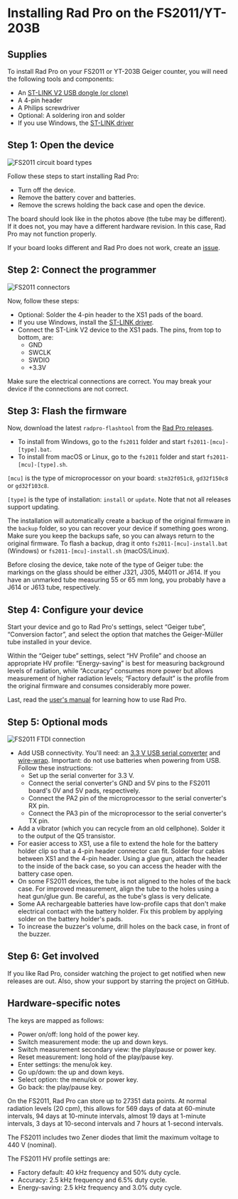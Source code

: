 # Installing Rad Pro on the FS2011/YT-203B

## Supplies

To install Rad Pro on your FS2011 or YT-203B Geiger counter, you will need the following tools and components:

* An [ST-LINK V2 USB dongle (or clone)](https://www.amazon.com/s?k=st-link+v2)
* A 4-pin header
* A Philips screwdriver
* Optional: A soldering iron and solder
* If you use Windows, the [ST-LINK driver](https://www.st.com/en/development-tools/stsw-link009.html)

## Step 1: Open the device

![FS2011 circuit board types](img/fs2011-board-type.jpg)

Follow these steps to start installing Rad Pro:

* Turn off the device.
* Remove the battery cover and batteries.
* Remove the screws holding the back case and open the device.

The board should look like in the photos above (the tube may be different). If it does not, you may have a different hardware revision. In this case, Rad Pro may not function properly.

If your board looks different and Rad Pro does not work, create an [issue](https://github.com/Gissio/radpro/issues).

## Step 2: Connect the programmer

![FS2011 connectors](img/fs2011-swd.jpg)

Now, follow these steps:

* Optional: Solder the 4-pin header to the XS1 pads of the board.
* If you use Windows, install the [ST-LINK driver](https://www.st.com/en/development-tools/stsw-link009.html).
* Connect the ST-Link V2 device to the XS1 pads. The pins, from top to bottom, are:
  * GND
  * SWCLK
  * SWDIO
  * +3.3V

Make sure the electrical connections are correct. You may break your device if the connections are not correct.

## Step 3: Flash the firmware

Now, download the latest `radpro-flashtool` from the [Rad Pro releases](https://github.com/Gissio/radpro/releases).

* To install from Windows, go to the `fs2011` folder and start `fs2011-[mcu]-[type].bat`.
* To install from macOS or Linux, go to the `fs2011` folder and start `fs2011-[mcu]-[type].sh`.

`[mcu]` is the type of microprocessor on your board: `stm32f051c8`, `gd32f150c8` or `gd32f103c8`.

`[type]` is the type of installation: `install` or `update`. Note that not all releases support updating.

The installation will automatically create a backup of the original firmware in the `backup` folder, so you can recover your device if something goes wrong. Make sure you keep the backups safe, so you can always return to the original firmware. To flash a backup, drag it onto `fs2011-[mcu]-install.bat` (Windows) or `fs2011-[mcu]-install.sh` (macOS/Linux).

Before closing the device, take note of the type of Geiger tube: the markings on the glass should be either J321, J305, M4011 or J614. If you have an unmarked tube measuring 55 or 65 mm long, you probably have a J614 or J613 tube, respectively.

## Step 4: Configure your device

Start your device and go to Rad Pro's settings, select “Geiger tube”, “Conversion factor”, and select the option that matches the Geiger-Müller tube installed in your device.

Within the “Geiger tube” settings, select “HV Profile” and choose an appropriate HV profile: “Energy-saving” is best for measuring background levels of radiation, while “Accuracy” consumes more power but allows measurement of higher radiation levels; “Factory default” is the profile from the original firmware and consumes considerably more power.

Last, read the [user's manual](../../users.md) for learning how to use Rad Pro.

## Step 5: Optional mods

![FS2011 FTDI connection](img/fs2011-ftdi.jpg)

* Add USB connectivity. You'll need: an [3.3 V USB serial converter](https://www.amazon.com/s?k=ftdi+board) and [wire-wrap](https://www.amazon.com/s?k=wirewrap+30). Important: do not use batteries when powering from USB. Follow these instructions:
  * Set up the serial converter for 3.3 V.
  * Connect the serial converter's GND and 5V pins to the FS2011 board's 0V and 5V pads, respectively.
  * Connect the PA2 pin of the microprocessor to the serial converter's RX pin.
  * Connect the PA3 pin of the microprocessor to the serial converter's TX pin.
* Add a vibrator (which you can recycle from an old cellphone). Solder it to the output of the Q5 transistor.
* For easier access to XS1, use a file to extend the hole for the battery holder clip so that a 4-pin header connector can fit. Solder four cables between XS1 and the 4-pin header. Using a glue gun, attach the header to the inside of the back case, so you can access the header with the battery case open.
* On some FS2011 devices, the tube is not aligned to the holes of the back case. For improved measurement, align the tube to the holes using a heat gun/glue gun. Be careful, as the tube's glass is very delicate.
* Some AA rechargeable batteries have low-profile caps that don't make electrical contact with the battery holder. Fix this problem by applying solder on the battery holder's pads.
* To increase the buzzer's volume, drill holes on the back case, in front of the buzzer.

## Step 6: Get involved

If you like Rad Pro, consider watching the project to get notified when new releases are out. Also, show your support by starring the project on GitHub.

## Hardware-specific notes

The keys are mapped as follows:

  * Power on/off: long hold of the power key.
  * Switch measurement mode: the up and down keys.
  * Switch measurement secondary view: the play/pause or power key.
  * Reset measurement: long hold of the play/pause key.
  * Enter settings: the menu/ok key.
  * Go up/down: the up and down keys.
  * Select option: the menu/ok or power key.
  * Go back: the play/pause key.

On the FS2011, Rad Pro can store up to 27351 data points. At normal radiation levels (20 cpm), this allows for 569 days of data at 60-minute intervals, 94 days at 10-minute intervals, almost 19 days at 1-minute intervals, 3 days at 10-second intervals and 7 hours at 1-second intervals.

The FS2011 includes two Zener diodes that limit the maximum voltage to 440 V (nominal).

The FS2011 HV profile settings are:

* Factory default: 40 kHz frequency and 50% duty cycle.
* Accuracy: 2.5 kHz frequency and 6.5% duty cycle.
* Energy-saving: 2.5 kHz frequency and 3.0% duty cycle.
